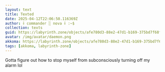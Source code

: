 ```yaml
---
layout: text
title: Texted
date: 2025-04-12T22:06:50.116369Z
author: ⸸ commander ░ nova ⸸ :~$
collection: texts
guid: https://labyrinth.zone/objects/afe780d3-88e2-47d1-b169-375bd7f68f83
avatar: /img/avatar/daemon.png
akkoma: https://labyrinth.zone/objects/afe780d3-88e2-47d1-b169-375bd7f68f83
tags: [akkoma, labyrinth-zone]
---
```


<p>Gotta figure out how to stop myself from subconsciously turning off my alarm lol</p>